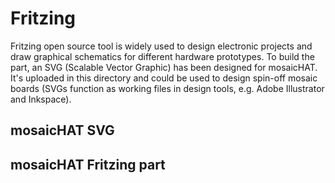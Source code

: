# Fritzing

Fritzing open source tool is widely used to design electronic projects and draw graphical schematics for different hardware prototypes. To build the part, an SVG (Scalable Vector Graphic) has been designed for mosaicHAT. It's uploaded in this directory and could be used to design spin-off mosaic boards (SVGs function as working files in design tools, e.g. Adobe Illustrator and Inkspace).

## mosaicHAT SVG


## mosaicHAT Fritzing part
